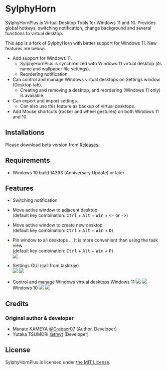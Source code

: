 # SylphyHorn

SylphyHornPlus is Virtual Desktop Tools for Windows 11 and 10.
Provides global hotkeys, switching notification, change background and several functions to virtual desktop.

This app is a fork of SylphyHorn with better support for Windows 11.
New features are below:

* Add support for Windows 11.
  * SylphyHornPlus is synchronized with Windows 11 virtual desktop (its name and wallpaper file settings).
  * Reordering notification.
* Can control and manage Windows virtual desktops on Settings window (Desktop tab).
  * Creating and removing a desktop, and reordering (Windows 11 only) is available.
* Can export and import settings.
  * Can also use this feature as backup of virtual desktops.
* Add Mouse shortcuts (rocker and wheel gestures) on both Windows 11 and 10.


## Installations

Please download beta version from [Releases](https://github.com/hwtnb/SylphyHornPlusWin11/releases).


## Requirements

* Windows 10 build 14393 (Anniversary Update) or later


## Features

* Switching notification
<!-- ![](https://cloud.githubusercontent.com/assets/1779073/19052151/a6be54ac-89f0-11e6-8936-9bcc2aafc1d5.gif) -->

* Move active window to adjacent desktop  
(default key combination: <kbd>Ctrl</kbd> + <kbd>Alt</kbd> + <kbd>Win</kbd> + <kbd><-</kbd> or <kbd>-></kbd>)
<!-- ![](https://cloud.githubusercontent.com/assets/1779073/19051476/22e49daa-89ee-11e6-8fe2-9734f2714871.gif) -->

* Move active window to create new desktop  
(default key combination: <kbd>Ctrl</kbd> + <kbd>Alt</kbd> + <kbd>Win</kbd> + <kbd>D</kbd>)

* Pin window to all desktops ... It is more convenient than using the task view  
(default key combination: <kbd>Ctrl</kbd> + <kbd>Alt</kbd> + <kbd>Win</kbd> + <kbd>P</kbd>)  
![](https://user-images.githubusercontent.com/1779073/40626965-e400321e-62f6-11e8-8947-b2ded3ed8c77.gif)

* Settings GUI (call from tasktray)  
![](https://user-images.githubusercontent.com/56633452/140468237-33203a2f-fe08-4e20-8ffa-9c724e6e0a67.png)
![](https://user-images.githubusercontent.com/56633452/140468242-cac44131-b49e-4ed6-bb98-2be88c56b27e.png)

* Control and manage Windows virtual desktops
Windows 11
![](https://user-images.githubusercontent.com/56633452/140468239-7bcc81a9-58b1-434b-8e80-12fa9332651a.png)
![](https://user-images.githubusercontent.com/56633452/140468244-4a714ccd-dcb2-491f-b76c-2cbf186dbda7.png)
Windows 10
![](https://user-images.githubusercontent.com/56633452/140469208-3ad8c54c-b6a8-4e76-bc25-3404db3d77a4.png)
![](https://user-images.githubusercontent.com/56633452/140469211-2d1b3852-4241-4015-acd7-0b4f0ce9674a.png)


## Credits

### Original author & developer

* Manato KAMEYA [@Grabacr07](https://twitter.com/Grabacr07) (Author, Developer)
* Yutaka TSUMORI [@tmyt](https://twitter.com/tmyt) (Developer)


## License

SylphyHornPlus is licensed under [the MIT License](LICENSE.txt).
